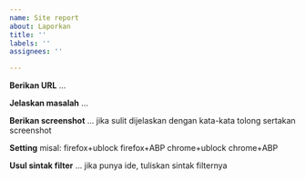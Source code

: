 ```yaml
---
name: Site report
about: Laporkan
title: ''
labels: ''
assignees: ''

---
```


**Berikan URL**
... 

**Jelaskan masalah**
...

**Berikan screenshot**
... jika sulit dijelaskan dengan kata-kata tolong sertakan screenshot

**Setting**
misal:
firefox+ublock
firefox+ABP
chrome+ublock
chrome+ABP

**Usul sintak filter**
... jika punya ide, tuliskan sintak filternya 
